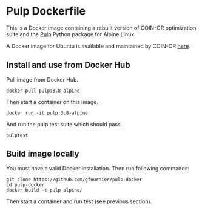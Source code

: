 # Pulp Dockerfile

This is a Docker image containing a rebuilt version of COIN-OR optimization suite
and the [Pulp](https://github.com/coin-or/pulp) Python package for Alpine Linux.

A Docker image for Ubuntu is available and maintained by COIN-OR [here](https://github.com/coin-or-tools/optimization-suite-docker).

## Install and use from Docker Hub

Pull image from Docker Hub.

```
docker pull pulp:3.8-alpine
```

Then start a container on this image.
```
docker run -it pulp:3.8-alpine
```

And run the pulp test suite which should pass.
```
pulptest
```

## Build image locally

You must have a valid Docker installation. Then run following commands:

```
git clone https://github.com/gfournier/pulp-docker
cd pulp-docker
docker build -t pulp alpine/
```

Then start a container and run test (see previous section).
